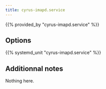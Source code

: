 ```yaml
---
title: cyrus-imapd.service
---
```


{{% provided_by "cyrus-imapd.service" %}}

## Options

{{% systemd_unit "cyrus-imapd.service" %}}

## Additionnal notes

Nothing here.